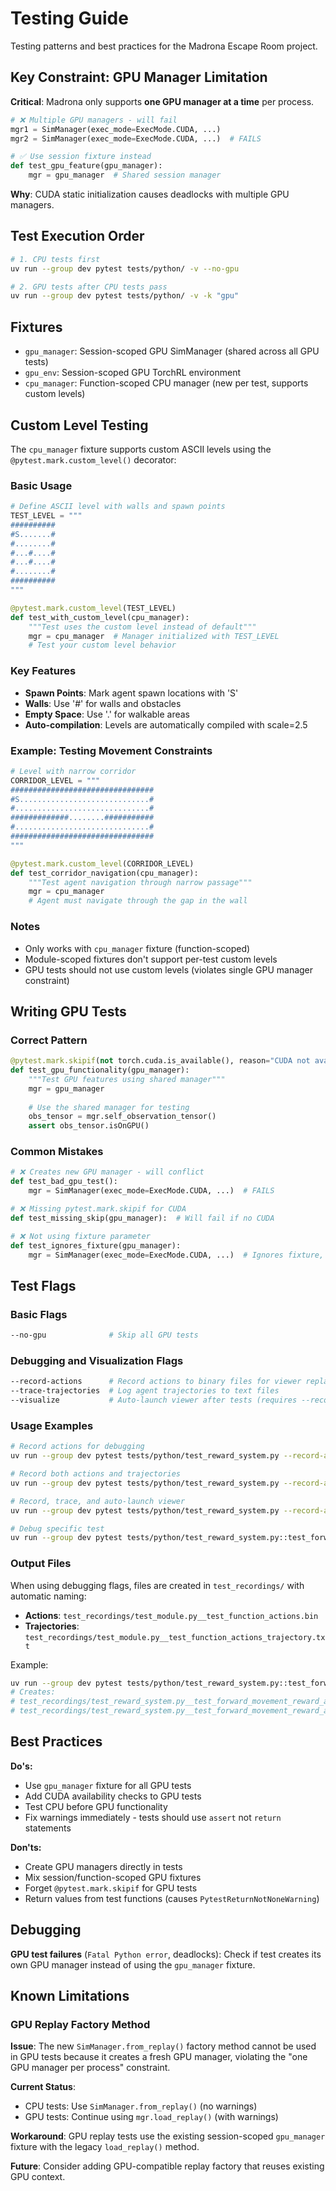 # Testing Guide

Testing patterns and best practices for the Madrona Escape Room project.

## Key Constraint: GPU Manager Limitation

**Critical**: Madrona only supports **one GPU manager at a time** per process.

```python
# ❌ Multiple GPU managers - will fail
mgr1 = SimManager(exec_mode=ExecMode.CUDA, ...)
mgr2 = SimManager(exec_mode=ExecMode.CUDA, ...)  # FAILS

# ✅ Use session fixture instead  
def test_gpu_feature(gpu_manager):
    mgr = gpu_manager  # Shared session manager
```

**Why**: CUDA static initialization causes deadlocks with multiple GPU managers.

## Test Execution Order

```bash
# 1. CPU tests first
uv run --group dev pytest tests/python/ -v --no-gpu

# 2. GPU tests after CPU tests pass
uv run --group dev pytest tests/python/ -v -k "gpu"
```

## Fixtures

- `gpu_manager`: Session-scoped GPU SimManager (shared across all GPU tests)
- `gpu_env`: Session-scoped GPU TorchRL environment  
- `cpu_manager`: Function-scoped CPU manager (new per test, supports custom levels)

## Custom Level Testing

The `cpu_manager` fixture supports custom ASCII levels using the `@pytest.mark.custom_level()` decorator:

### Basic Usage
```python
# Define ASCII level with walls and spawn points
TEST_LEVEL = """
##########
#S.......#
#........#
#...#....#
#...#....#
#........#
##########
"""

@pytest.mark.custom_level(TEST_LEVEL)
def test_with_custom_level(cpu_manager):
    """Test uses the custom level instead of default"""
    mgr = cpu_manager  # Manager initialized with TEST_LEVEL
    # Test your custom level behavior
```

### Key Features
- **Spawn Points**: Mark agent spawn locations with 'S' 
- **Walls**: Use '#' for walls and obstacles
- **Empty Space**: Use '.' for walkable areas
- **Auto-compilation**: Levels are automatically compiled with scale=2.5

### Example: Testing Movement Constraints
```python
# Level with narrow corridor
CORRIDOR_LEVEL = """
################################
#S.............................#
#..............................#
#############........###########
#..............................#
################################
"""

@pytest.mark.custom_level(CORRIDOR_LEVEL)
def test_corridor_navigation(cpu_manager):
    """Test agent navigation through narrow passage"""
    mgr = cpu_manager
    # Agent must navigate through the gap in the wall
```

### Notes
- Only works with `cpu_manager` fixture (function-scoped)
- Module-scoped fixtures don't support per-test custom levels
- GPU tests should not use custom levels (violates single GPU manager constraint)

## Writing GPU Tests

### Correct Pattern
```python
@pytest.mark.skipif(not torch.cuda.is_available(), reason="CUDA not available")
def test_gpu_functionality(gpu_manager):
    """Test GPU features using shared manager"""
    mgr = gpu_manager
    
    # Use the shared manager for testing
    obs_tensor = mgr.self_observation_tensor()
    assert obs_tensor.isOnGPU()
```

### Common Mistakes
```python
# ❌ Creates new GPU manager - will conflict
def test_bad_gpu_test():
    mgr = SimManager(exec_mode=ExecMode.CUDA, ...)  # FAILS

# ❌ Missing pytest.mark.skipif for CUDA
def test_missing_skip(gpu_manager):  # Will fail if no CUDA

# ❌ Not using fixture parameter
def test_ignores_fixture(gpu_manager):
    mgr = SimManager(exec_mode=ExecMode.CUDA, ...)  # Ignores fixture, creates new manager
```

## Test Flags

### Basic Flags
```bash
--no-gpu              # Skip all GPU tests
```

### Debugging and Visualization Flags
```bash
--record-actions      # Record actions to binary files for viewer replay
--trace-trajectories  # Log agent trajectories to text files
--visualize           # Auto-launch viewer after tests (requires --record-actions)
```

### Usage Examples
```bash
# Record actions for debugging
uv run --group dev pytest tests/python/test_reward_system.py --record-actions

# Record both actions and trajectories
uv run --group dev pytest tests/python/test_reward_system.py --record-actions --trace-trajectories

# Record, trace, and auto-launch viewer
uv run --group dev pytest tests/python/test_reward_system.py --record-actions --trace-trajectories --visualize

# Debug specific test
uv run --group dev pytest tests/python/test_reward_system.py::test_forward_movement_reward -v --record-actions
```

### Output Files
When using debugging flags, files are created in `test_recordings/` with automatic naming:
- **Actions**: `test_recordings/test_module.py__test_function_actions.bin`  
- **Trajectories**: `test_recordings/test_module.py__test_function_actions_trajectory.txt`

Example:
```bash
uv run --group dev pytest tests/python/test_reward_system.py::test_forward_movement_reward --record-actions --trace-trajectories
# Creates:
# test_recordings/test_reward_system.py__test_forward_movement_reward_actions.bin
# test_recordings/test_reward_system.py__test_forward_movement_reward_actions_trajectory.txt
```

## Best Practices

**Do's:**
- Use `gpu_manager` fixture for all GPU tests
- Add CUDA availability checks to GPU tests  
- Test CPU before GPU functionality
- Fix warnings immediately - tests should use `assert` not `return` statements

**Don'ts:**
- Create GPU managers directly in tests
- Mix session/function-scoped GPU fixtures
- Forget `@pytest.mark.skipif` for GPU tests
- Return values from test functions (causes `PytestReturnNotNoneWarning`)

## Debugging

**GPU test failures** (`Fatal Python error`, deadlocks): Check if test creates its own GPU manager instead of using the `gpu_manager` fixture.

## Known Limitations

### GPU Replay Factory Method

**Issue**: The new `SimManager.from_replay()` factory method cannot be used in GPU tests because it creates a fresh GPU manager, violating the "one GPU manager per process" constraint.

**Current Status**: 
- CPU tests: Use `SimManager.from_replay()` (no warnings)
- GPU tests: Continue using `mgr.load_replay()` (with warnings) 

**Workaround**: GPU replay tests use the existing session-scoped `gpu_manager` fixture with the legacy `load_replay()` method.

**Future**: Consider adding GPU-compatible replay factory that reuses existing GPU context.